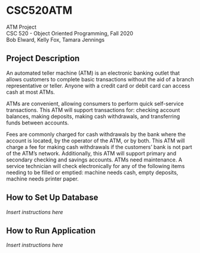 # CSC520ATM
ATM Project  
CSC 520 - Object Oriented Programming, Fall 2020  
Bob Elward, Kelly Fox, Tamara Jennings  
## Project Description
An automated teller machine (ATM) is an electronic banking outlet that allows customers to complete basic transactions without the aid of a branch representative or teller.  Anyone with a credit card or debit card can access cash at most ATMs.
 
ATMs are convenient, allowing consumers to perform quick self-service transactions.  This ATM will support transactions for: checking account balances, making deposits, making cash withdrawals, and transferring funds between accounts.
 
Fees are commonly charged for cash withdrawals by the bank where the account is located, by the operator of the ATM, or by both.  This ATM will charge a fee for making cash withdrawals if the customers’ bank is not part of the ATM’s network.
Additionally, this ATM will support primary and secondary checking and savings accounts.
ATMs need maintenance.  A service technician will check electronically for any of the following items needing to be filled or emptied: machine needs cash, empty deposits, machine needs printer paper.

## How to Set Up Database
*Insert instructions here*
## How to Run Application
*Insert instructions here*
